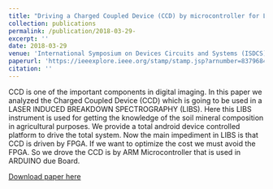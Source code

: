 ```yaml
---
title: "Driving a Charged Coupled Device (CCD) by microcontroller for LIBS based application"
collection: publications
permalink: /publication/2018-03-29- 
excerpt: ''
date: 2018-03-29
venue: 'International Symposium on Devices Circuits and Systems (ISDCS) 2018'
paperurl: 'https://ieeexplore.ieee.org/stamp/stamp.jsp?arnumber=8379684'
citation: ''
---
```

CCD is one of the important components in digital imaging. In this paper we analyzed the Charged Coupled Device (CCD) which is going to be used in a LASER INDUCED BREAKDOWN SPECTROGRAPHY (LIBS). Here this LIBS instrument is used for getting the knowledge of the soil mineral composition in agricultural purposes. We provide a total android device controlled platform to drive the total system. Now the main impediment in LIBS is that CCD is driven by FPGA. If we want to optimize the cost we must avoid the FPGA. So we drove the CCD is by ARM Microcontroller that is used in ARDUINO due Board.

[Download paper here](https://ieeexplore.ieee.org/stamp/stamp.jsp?arnumber=8379684)
